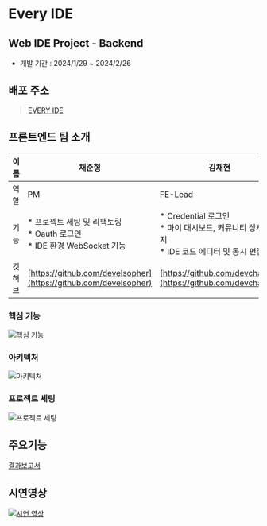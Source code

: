 # Every IDE

## Web IDE Project - Backend

- 개발 기간 : 2024/1/29 ~ 2024/2/26

## 배포 주소

> [EVERY IDE](https://k547f55f71a44a.user-app.krampoline.com/my/dashboard/containers)

## 프론트엔드 팀 소개

| 이름  | 채준형                                                                | 김채현                                                                         | 권오영                                                              |
| --- | ------------------------------------------------------------------ | --------------------------------------------------------------------------- | ---------------------------------------------------------------- |
| 역할  | PM                                                                 | FE-Lead                                                                     | TeamMate                                                         |
| 기능  | *   프로젝트 세팅 및 리팩토링<br /> *   Oauth 로그인 <br />*   IDE 환경 WebSocket 기능 | *   Credential 로그인 <br/>*   마이 대시보드, 커뮤니티 상세페이지 <br/>*   IDE 코드 에디터 및 동시 편집 | *   IDE 파일트리, 동시편집 <br />*   커뮤니티 페이지                             |
| 깃허브 | [https://github.com/develsopher](https://github.com/develsopher)   | [https://github.com/devchaena](https://github.com/devchaena)            | [https://github.com/oyeong011](https://github.com/oyeong011) |

### 핵심 기능

![핵심 기능](https://develsopher-nextjs.s3.ap-northeast-2.amazonaws.com/every-1.png)

### 아키텍처

![아키텍처](https://develsopher-nextjs.s3.ap-northeast-2.amazonaws.com/every-2.png)

### 프로젝트 세팅
![프로젝트 세팅](https://develsopher-nextjs.s3.ap-northeast-2.amazonaws.com/every-3.png)

## 주요기능
<a href="https://develsopher-nextjs.s3.ap-northeast-2.amazonaws.com/%E1%84%91%E1%85%AE%E1%86%AF%E1%84%89%E1%85%B3%E1%84%90%E1%85%A2%E1%86%A83%E1%84%92%E1%85%AC%E1%84%8E%E1%85%A1_WEBIDE_3%E1%84%8C%E1%85%A9%E1%84%8B%E1%85%A6%E1%84%87%E1%85%B3%E1%84%85%E1%85%B5%E1%84%8F%E1%85%A9%E1%84%83%E1%85%B5%E1%86%BC_%E1%84%80%E1%85%A7%E1%86%AF%E1%84%80%E1%85%AA%E1%84%87%E1%85%A9%E1%84%80%E1%85%A9%E1%84%89%E1%85%A5.pdf" target="_blank">결과보고서</a>

## 시연영상

[![시연 영상](https://img.youtube.com/vi/DGDVL_U37C8/0.jpg)](https://www.youtube.com/watch?v=DGDVL_U37C8 '시연 영상')
